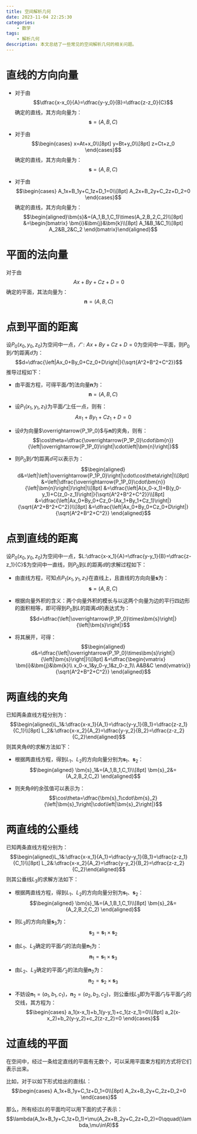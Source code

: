 ```yaml
---
title: 空间解析几何
date: 2023-11-04 22:25:30
categories:
    - 数学
tags:
    - 解析几何
description: 本文总结了一些常见的空间解析几何的相关问题。
---
```


# 直线的方向向量
+ 对于由
$$\dfrac{x-x_0}{A}=\dfrac{y-y_0}{B}=\dfrac{z-z_0}{C}$$
确定的直线，其方向向量为：
$$\bm{s}=(A,B,C)$$

+ 对于由
$$\begin{cases}
    x=At+x_0\\[8pt]
    y=Bt+y_0\\[8pt]
    z=Ct+z_0
\end{cases}$$
确定的直线，其方向向量为：
$$\bm{s}=(A,B,C)$$

+ 对于由
$$\begin{cases}
    A_1x+B_1y+C_1z+D_1=0\\[8pt]
    A_2x+B_2y+C_2z+D_2=0
\end{cases}$$
确定的直线，其方向向量为：
$$\begin{aligned}\bm{s}&=(A_1,B_1,C_1)\times(A_2,B_2,C_2)\\[8pt]
&=\begin{bmatrix}
\bm{i}&\bm{j}&\bm{k}\\[8pt]
A_1&B_1&C_1\\[8pt]
A_2&B_2&C_2
\end{bmatrix}\end{aligned}$$

# 平面的法向量
对于由
$$Ax+By+Cz+D=0$$
确定的平面，其法向量为：
$$\bm{n}=(A,B,C)$$


# 点到平面的距离
设$P_0(x_0,y_0,z_0)$为空间中一点，$\varGamma:Ax+By+Cz+D=0$为空间中一平面，则$P_0$到$\varGamma$的距离$d$为：
$$d=\dfrac{\left|Ax_0+By_0+Cz_0+D\right|}{\sqrt{A^2+B^2+C^2}}$$
推导过程如下：
+ 由平面方程，可得平面$\varGamma$的法向量$\bm{n}$为：
$$\bm{n}=(A,B,C)$$

+ 设$P_1(x_1,y_1,z_1)$为平面$\varGamma$上任一点，则有：
$$Ax_1+By_1+Cz_1+D=0$$

+ 设$\theta$为向量$\overrightarrow{P_1P_0}$与$\bm{n}$的夹角，则有：
$$\cos\theta=\dfrac{\overrightarrow{P_1P_0}\cdot\bm{n}}{\left|\overrightarrow{P_1P_0}\right|\cdot\left|\bm{n}\right|}$$

+ 则$P_0$到$\varGamma$的距离$d$可以表示为：
$$\begin{aligned}
    d&=\left|\left|\overrightarrow{P_1P_0}\right|\cdot\cos\theta\right|\\[8pt]
    &=\left|\dfrac{\overrightarrow{P_1P_0}\cdot\bm{n}}{\left|\bm{n}\right|}\right|\\[8pt]
    &=\dfrac{\left|A(x_0-x_1)+B(y_0-y_1)+C(z_0-z_1)\right|}{\sqrt{A^2+B^2+C^2}}\\[8pt]
    &=\dfrac{\left|Ax_0+By_0+Cz_0-(Ax_1+By_1+Cz_1)\right|}{\sqrt{A^2+B^2+C^2}}\\[8pt]
    &=\dfrac{\left|Ax_0+By_0+Cz_0+D\right|}{\sqrt{A^2+B^2+C^2}}
\end{aligned}$$

# 点到直线的距离
设$P_0(x_0,y_0,z_0)$为空间中一点，$L:\dfrac{x-x_1}{A}=\dfrac{y-y_1}{B}=\dfrac{z-z_1}{C}$为空间中一直线，则$P_0$到$L$的距离$d$的求解过程如下：

+ 由直线方程，可知点$P_1(x_1,y_1,z_1)$在直线上，且直线的方向向量$\bm{s}$为：
$$\bm{s}=(A,B,C)$$

+ 根据向量外积的含义：两个向量外积的模长与以这两个向量为边的平行四边形的面积相等，即可得到$P_0$到$L$的距离$d$的表达式为：
$$d=\dfrac{\left|\overrightarrow{P_1P_0}\times\bm{s}\right|}{\left|\bm{s}\right|}$$

+ 将其展开，可得：
$$\begin{aligned}
    d&=\dfrac{\left|\overrightarrow{P_1P_0}\times\bm{s}\right|}{\left|\bm{s}\right|}\\[8pt]
    &=\dfrac{\begin{vmatrix}
    \bm{i}&\bm{j}&\bm{k}\\
    x_0-x_1&y_0-y_1&z_0-z_1\\
    A&B&C
    \end{vmatrix}}{\sqrt{A^2+B^2+C^2}}
\end{aligned}$$

# 两直线的夹角
已知两条直线方程分别为：
$$\begin{aligned}L_1&:\dfrac{x-x_1}{A_1}=\dfrac{y-y_1}{B_1}=\dfrac{z-z_1}{C_1}\\[8pt]
L_2&:\dfrac{x-x_2}{A_2}=\dfrac{y-y_2}{B_2}=\dfrac{z-z_2}{C_2}\end{aligned}$$
则其夹角$\theta$的求解方法如下：

+ 根据两直线方程，得到$L_1$、$L_2$的方向向量分别为$\bm{s}_1$、$\bm{s}_2$：
$$\begin{aligned}
    \bm{s}_1&=(A_1,B_1,C_1)\\[8pt]
    \bm{s}_2&=(A_2,B_2,C_2)
\end{aligned}$$

+ 则夹角$\theta$的余弦值可以表示为：
$$\cos\theta=\dfrac{\bm{s}_1\cdot\bm{s}_2}{\left|\bm{s}_1\right|\cdot\left|\bm{s}_2\right|}$$

# 两直线的公垂线
已知两条直线方程分别为：
$$\begin{aligned}L_1&:\dfrac{x-x_1}{A_1}=\dfrac{y-y_1}{B_1}=\dfrac{z-z_1}{C_1}\\[8pt]
L_2&:\dfrac{x-x_2}{A_2}=\dfrac{y-y_2}{B_2}=\dfrac{z-z_2}{C_2}\end{aligned}$$
则其公垂线$L_3$的求解方法如下：

+ 根据两直线方程，得到$L_1$、$L_2$的方向向量分别为$\bm{s}_1$、$\bm{s}_2$：
$$\begin{aligned}
    \bm{s}_1&=(A_1,B_1,C_1)\\[8pt]
    \bm{s}_2&=(A_2,B_2,C_2)
\end{aligned}$$

+ 则$L_3$的方向向量$\bm{s}_3$为：
$$\bm{s}_3=\bm{s}_1\times\bm{s}_2$$

+ 由$L_1$、$L_3$确定的平面$\varGamma_1$的法向量$\bm{n}_1$为：
$$\bm{n}_1=\bm{s}_1\times\bm{s}_3$$

+ 由$L_2$、$L_3$确定的平面$\varGamma_2$的法向量$\bm{n}_2$为：
$$\bm{n}_2=\bm{s}_2\times\bm{s}_3$$

+ 不妨设$\bm{n}_1=(a_1,b_1,c_1)$，$\bm{n}_2=(a_2,b_2,c_2)$，则公垂线$L_3$即为平面$\varGamma_1$与平面$\varGamma_2$的交线，其方程为：
$$\begin{cases}
    a_1(x-x_1)+b_1(y-y_1)+c_1(z-z_1)=0\\[8pt]
    a_2(x-x_2)+b_2(y-y_2)+c_2(z-z_2)=0
\end{cases}$$

# 过直线的平面
在空间中，经过一条给定直线的平面有无数个，可以采用平面束方程的方式将它们表示出来。

比如，对于以如下形式给出的直线$L$：
$$\begin{cases}
    A_1x+B_1y+C_1z+D_1=0\\[8pt]
    A_2x+B_2y+C_2z+D_2=0
\end{cases}$$

那么，所有经过$L$的平面均可以用下面的式子表示：
$$\lambda(A_1x+B_1y+C_1z+D_1)+\mu(A_2x+B_2y+C_2z+D_2)=0\qquad(\lambda,\mu\in\R)$$